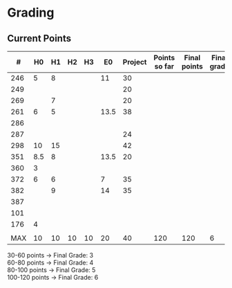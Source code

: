 # Grading

## Current Points

|   #   |  H0  |  H1  |  H2  |  H3  |  E0  |  Project |Points so far | Final points | Final grade |
|-------|------|------|------|------|------|----------|--------------|--------------|-------------|
|  246  |   5  |   8  |      |      |   11 |    30    |		   		 |              | 			  |	
|  249  |      |      |      |      |      |    20    |				 |			    |			  |
|  269  |      |   7  |      |      |      |    20    |				 |			    |			  | 
|  261  |   6  |   5  |      |      | 13.5 |    38    |				 |    		    | 			  |
|  286  |      |      |      |      |      |          |				 |			    |			  |
|  287  |      |      |      |      |      |    24    |				 |			    |			  |
|  298  |   10 |   15 |      |      |      |    42    |				 |			    |			  |
|  351  |   8.5|   8  |      |      | 13.5 |    20    |				 |			    |		      |
|  360  |   3  |      |      |      |      |          |				 |			    |			  |
|  372  |   6  |   6  |      |      |   7  |    35    |				 |			    |			  |
|  382  |      |   9  |      |      |  14  |    35    |				 |			    |		      |
|  387  |      |      |      |      |      |          |				 |		        |		      |
|  101  |      |      |      |      |      |          |				 |			    |		      |
|  176  |   4  |      |      |      |      |          |				 |			    |		      |
|       |      |      |      |      |      |          |				 |			    |		      |
|  MAX  |  10  |  10  |  10  |  10  |  20  |    40    |    120       |	   120	    |	   6   	  |


30-60 points -> Final Grade: 3    
60-80 points -> Final Grade: 4    
80-100 points -> Final Grade: 5    
100-120 points -> Final Grade: 6    
